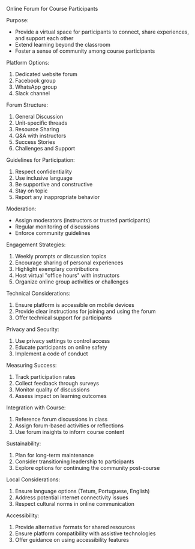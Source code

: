 Online Forum for Course Participants

Purpose:
- Provide a virtual space for participants to connect, share experiences, and support each other
- Extend learning beyond the classroom
- Foster a sense of community among course participants

Platform Options:
1. Dedicated website forum
2. Facebook group
3. WhatsApp group
4. Slack channel

Forum Structure:
1. General Discussion
2. Unit-specific threads
3. Resource Sharing
4. Q&A with instructors
5. Success Stories
6. Challenges and Support

Guidelines for Participation:
1. Respect confidentiality
2. Use inclusive language
3. Be supportive and constructive
4. Stay on topic
5. Report any inappropriate behavior

Moderation:
- Assign moderators (instructors or trusted participants)
- Regular monitoring of discussions
- Enforce community guidelines

Engagement Strategies:
1. Weekly prompts or discussion topics
2. Encourage sharing of personal experiences
3. Highlight exemplary contributions
4. Host virtual "office hours" with instructors
5. Organize online group activities or challenges

Technical Considerations:
1. Ensure platform is accessible on mobile devices
2. Provide clear instructions for joining and using the forum
3. Offer technical support for participants

Privacy and Security:
1. Use privacy settings to control access
2. Educate participants on online safety
3. Implement a code of conduct

Measuring Success:
1. Track participation rates
2. Collect feedback through surveys
3. Monitor quality of discussions
4. Assess impact on learning outcomes

Integration with Course:
1. Reference forum discussions in class
2. Assign forum-based activities or reflections
3. Use forum insights to inform course content

Sustainability:
1. Plan for long-term maintenance
2. Consider transitioning leadership to participants
3. Explore options for continuing the community post-course

Local Considerations:
1. Ensure language options (Tetum, Portuguese, English)
2. Address potential internet connectivity issues
3. Respect cultural norms in online communication

Accessibility:
1. Provide alternative formats for shared resources
2. Ensure platform compatibility with assistive technologies
3. Offer guidance on using accessibility features